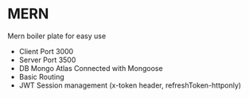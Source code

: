 # MERN

Mern boiler plate for easy use
- Client Port 3000
- Server Port 3500
- DB Mongo Atlas Connected with Mongoose
- Basic Routing
- JWT Session management (x-token header, refreshToken-httponly)

